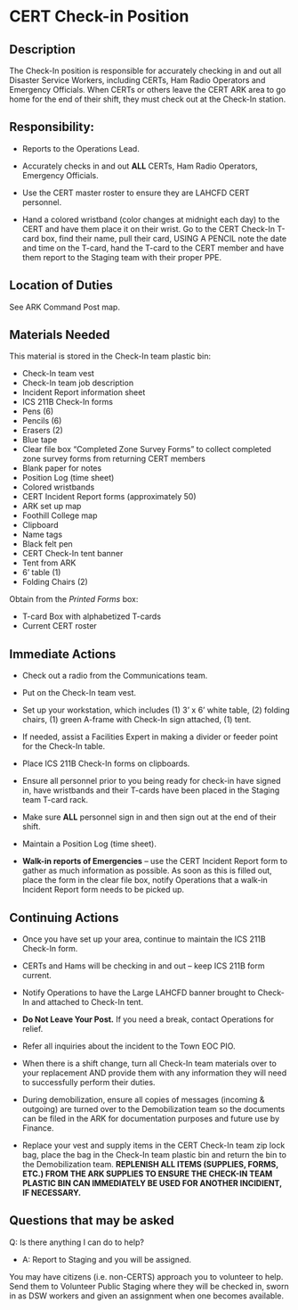 # CERT Check-in Position

## Description

The Check-In position is responsible for accurately checking in and out all Disaster Service Workers, including CERTs, Ham Radio Operators and Emergency Officials. When CERTs or others leave the CERT ARK area to go home for the end of their shift, they must check out at the Check-In station.

## Responsibility:

* Reports to the Operations Lead.

* Accurately checks in and out **ALL** CERTs, Ham Radio Operators, Emergency Officials.

* Use the CERT master roster to ensure they are LAHCFD CERT personnel.

* Hand a colored wristband \(color changes at midnight each day\) to the CERT and have them place it on their wrist. Go to the CERT Check-In T-card box, find their name, pull their card, USING A PENCIL note the date and time on the T-card, hand the T-card to the CERT member and have them report to the Staging team with their proper PPE.

## Location of Duties

See ARK Command Post map.

## Materials Needed

This material is stored in the Check-In team plastic bin:

* Check-In team vest
* Check-In team job description
* Incident Report information sheet
* ICS 211B Check-In forms
* Pens \(6\)
* Pencils \(6\)
* Erasers \(2\)
* Blue tape
* Clear file box “Completed Zone Survey Forms” to collect completed zone survey forms from returning CERT members
* Blank paper for notes
* Position Log \(time sheet\)
* Colored wristbands
* CERT Incident Report forms \(approximately 50\)
* ARK set up map
* Foothill College map
* Clipboard
* Name tags
* Black felt pen
* CERT Check-In tent banner
* Tent from ARK
* 6’ table \(1\)
* Folding Chairs \(2\)

Obtain from the *Printed Forms* box:

* T-card Box with alphabetized T-cards
* Current CERT roster


## Immediate Actions

* Check out a radio from the Communications team.

* Put on the Check-In team vest.

* Set up your workstation, which includes \(1\) 3’ x 6’ white table, \(2\) folding chairs, \(1\) green A-frame with Check-In sign attached, \(1\) tent.

* If needed, assist a Facilities Expert in making a divider or feeder point for the Check-In table.

* Place ICS 211B Check-In forms on clipboards.

* Ensure all personnel prior to you being ready for check-in have signed in, have wristbands and their T-cards have been placed in the Staging team T-card rack.

* Make sure **ALL** personnel sign in and then sign out at the end of their shift.

* Maintain a Position Log \(time sheet\).

* **Walk-in reports of Emergencies** – use the CERT Incident Report form to gather as much information as possible. As soon as this is filled out, place the form in the clear file box, notify Operations that a walk-in Incident Report form needs to be picked up.

## Continuing Actions

* Once you have set up your area, continue to maintain the ICS 211B Check-In form.

* CERTs and Hams will be checking in and out – keep ICS 211B form current.

* Notify Operations to have the Large LAHCFD banner brought to Check-In and attached to Check-In tent.

* **Do Not Leave Your Post.** If you need a break, contact Operations for relief.

* Refer all inquiries about the incident to the Town EOC PIO.

* When there is a shift change, turn all Check-In team materials over to your replacement AND provide them with any information they will need to successfully perform their duties.

* During demobilization, ensure all copies of messages \(incoming & outgoing\) are turned over to the Demobilization team so the documents can be filed in the ARK for documentation purposes and future use by Finance.

* Replace your vest and supply items in the CERT Check-In team zip lock bag, place the bag in the Check-In team plastic bin and return the bin to the Demobilization team. **REPLENISH ALL ITEMS \(SUPPLIES, FORMS, ETC.\) FROM THE ARK SUPPLIES TO ENSURE THE CHECK-IN TEAM PLASTIC BIN CAN IMMEDIATELY BE USED FOR ANOTHER INCIDIENT, IF NECESSARY.**

## Questions that may be asked

Q: Is there anything I can do to help?

* A: Report to Staging and you will be assigned.



You may have citizens \(i.e. non-CERTS\) approach you to volunteer to help. Send them to Volunteer Public Staging where they will be checked in, sworn in as DSW workers and given an assignment when one becomes available.

